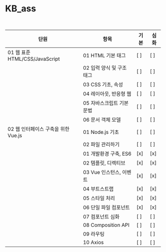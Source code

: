 # KB_ass  
<br />

| **단원** | **항목** | **기본** | **심화** |
|---------|----------|---------|---------|
| 01 웹 표준 HTML/CSS/JavaScript   | 01 HTML 기본 태그 | [ ] | [ ] |
|  | 02 입력 양식 및 구조 태그 | [ ] | [ ] |
|  | 03 CSS 기초, 속성 | [ ] | [ ] |
|  | 04 레이아웃, 반응형 웹 | [ ] | [ ] |
|  | 05 자바스크립트 기본 문법 | [ ] | [ ] |
|  | 06 문서 객체 모델 | [ ] | [ ] |
| 02 웹 인터페이스 구축을 위한 Vue.js   | 01 Node.js 기초 | [ ] | [ ] |
|  | 02 파일 관리하기 | [ ] | [ ] |
|  | 01 개발환경 구축, ES6 | [x] | [x] |
|  | 02 템플릿, 디렉티브 | [x] | [x] |
|  | 03 Vue 인스턴스, 이벤트 | [x] | [x] |
|  | 04 부트스트랩 | [x] | [x] |
|  | 05 스타일 처리 | [x] | [x] |
|  | 06 단일 파일 컴포넌트 | [x] | [x] |
|  | 07 컴포넌트 심화 | [ ] | [ ] |
|  | 08 Composition API | [ ] | [ ] |
|  | 09 라우팅 | [ ] | [ ] |
|  | 10 Axios | [ ] | [ ] |
